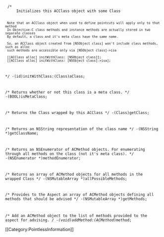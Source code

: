 


<code>
 /* 
     Initializes this ACClass object with some Class
 
     Note that an ACClass object when used to define pointcuts will apply only to that method
     In Objective-C class methods and instance methods are actually stored in two separate classes
     By default, a class and it's meta class have the same name.
 
     So, an ACClass object created from [NSObject class] won't include class methods, such as alloc
     such methods are accessible only via [NSObject class]->isa
     
     [[ACClass alloc] initWithClass: [NSObject class]];
     [[ACClass alloc] initWithClass: [NSObject class]->isa];
 
 */
 -(id)initWithClass:(Class)aClass;
 
 /* 
     Returns whether or not this class is a meta class.
 */
 -(BOOL)isMetaClass;
 
 /* 
     Returns the Class wrapped by this ACClass
 */
 -(Class)getClass;
 
 /* 
     Returns an NSString representation of the class name
 */
 -(NSString *)getClassName;
 
 /* 
     Returns an NSEnumerator of ACMethod objects.
     For enumerating through all methods on the class (not it's meta class).
 */
 -(NSEnumerator *)methodEnumerator;
 
 
 /* 
     Returns an array of ACMethod objects for all methods in the wrapped Class
 */
 -(NSMutableArray *)allPossibleMethods;
 
 /* 
     Provides to the Aspect an array of ACMethod objects defining all methods that should be advised
 */
 -(NSMutableArray *)getMethods;
 
 /* 
     Add an ACMethod object to the list of methods provided to the aspect for advising.
 */
 -(void)addMethod:(ACMethod*)method;
</code>



[[Category:PointlessInformation]]